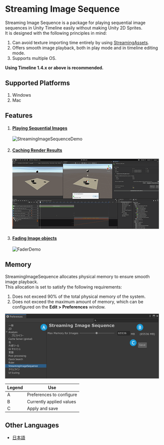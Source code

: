 # Streaming Image Sequence

Streaming Image Sequence is a package for playing sequential image sequences in Unity Timeline 
easily without making Unity 2D Sprites.  
It is designed with the following principles in mind:

1. Can avoid texture importing time entirely by using 
   [StreamingAssets](https://docs.unity3d.com/Manual/StreamingAssets.html).
1. Offers smooth image playback, both in play mode and in timeline editing mode.
1. Supports multiple OS.

**Using Timeline 1.4.x or above is recommended.**

## Supported Platforms

1. Windows
2. Mac


## Features

1. #### [Playing Sequential Images](en/StreamingImageSequencePlayableAsset.md)

   ![StreamingImageSequenceDemo](images/StreamingImageSequenceDemo.gif)

2. #### [Caching Render Results](en/RenderCachePlayableAsset.md)

   ![RenderCacheDemo](images/RenderCacheDemo.gif)

3. #### [Fading Image objects](en/FaderPlayableAsset.md)

   ![FaderDemo](images/FaderDemo.gif)

## Memory

StreamingImageSequence allocates physical memory to ensure smooth image playback.    
This allocation is set to satisfy the following requirements:
1. Does not exceed 90% of the total physical memory of the system.
2. Does not exceed the maximum amount of memory, which can be configured on the
**Edit > Preferences** window.

![Preferences](images/Preferences.png)

| Legend  | Use                                                                                       | 
| ------- | ---------------------------------------------------------------------- | 
| A       | Preferences to configure                                               |   
| B       | Currently applied values                                               |   
| C       | Apply and save                                                         |  


## Other Languages
- [日本語](jp/index.md)





